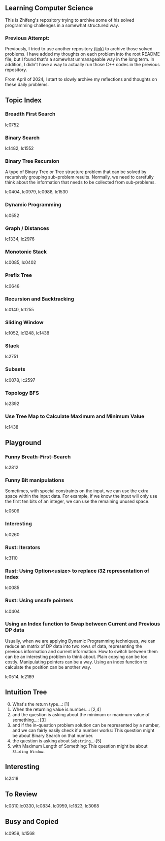 ## Learning Computer Science

This is Zhifeng's repository trying to archive some of his solved programming challenges in a somewhat structured way.

### Previous Attempt:

Previously, I tried to use another repository [(link)](https://github.com/zf-w/Learn-CS-Old) to archive those solved problems. I have added my thoughts on each problem into the root README file, but I found that's a somewhat unmanageable way in the long term. In addition, I didn't have a way to actually run those C++ codes in the previous repository.

From April of 2024, I start to slowly archive my reflections and thoughts on these daily problems.

## Topic Index

### Breadth First Search

lc0752

### Binary Search

lc1482, lc1552

### Binary Tree Recursion

A type of Binary Tree or Tree structure problem that can be solved by recursively grouping sub-problem results. Normally, we need to carefully think about the information that needs to be collected from sub-problems.

lc0404, lc0979, lc0988, lc1530

### Dynamic Programming

lc0552

### Graph / Distances

lc1334, lc2976

### Monotonic Stack

lc0085, lc0402

### Prefix Tree

lc0648

### Recursion and Backtracking

lc0140, lc1255

### Sliding Window

lc1052, lc1248, lc1438

### Stack

lc2751

### Subsets

lc0078, lc2597

### Topology BFS

lc2392

### Use Tree Map to Calculate Maximum and Minimum Value

lc1438

## Playground

### Funny Breath-First-Search

lc2812

### Funny Bit manipulations

Sometimes, with special constraints on the input, we can use the extra space within the input data. For example, if we know the input will only use the first ten bits of an integer, we can use the remaining unused space.

lc0506

### Interesting

lc0260

### Rust: Iterators

lc3110

### Rust: Using Option\<usize\> to replace i32 representation of index

lc0085

### Rust: Using unsafe pointers

lc0404

### Using an Index function to Swap between Current and Previous DP data

Usually, when we are applying Dynamic Programming techniques, we can reduce an matrix of DP data into two rows of data, representing the previous information and current information. How to switch between them can be an interesting problem to think about. Plain copying can be too costly. Manipulating pointers can be a way. Using an index function to calculate the position can be another way.

lc0514, lc2189

## Intuition Tree

0. What's the return type...: [1]
1. When the returning value is number...: [2,4]
2. and the question is asking about the minimum or maximum value of something...: [3]
3. and if the in-question problem solution can be represented by a number, and we can fairly easily check if a number works:
   This question might be about Binary Search on that number.
4. the question is asking about `Substring`...:[5]
5. with Maximum Length of Something:
   This question might be about `Sliding Window`.

## Interesting

lc2418

## To Review

lc0310,lc0330, lc0834, lc0959, lc1823, lc3068

## Busy and Copied

lc0959, lc1568
